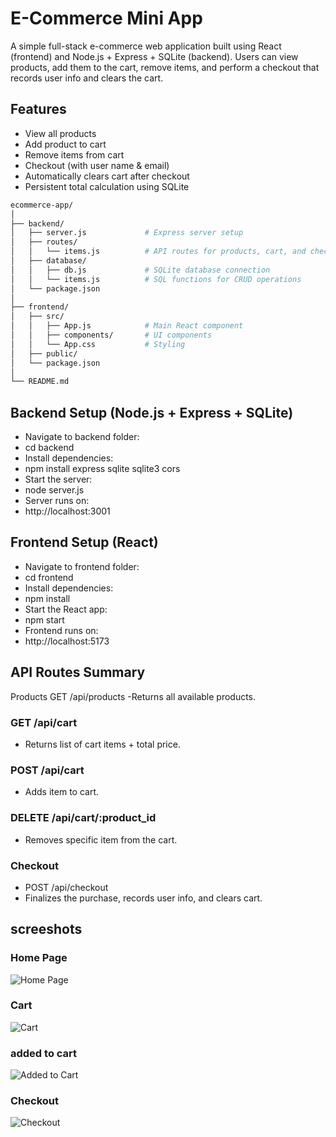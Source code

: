 # E-Commerce Mini App
A simple full-stack e-commerce web application built using React (frontend) and Node.js + Express + SQLite (backend).
Users can view products, add them to the cart, remove items, and perform a checkout that records user info and clears the cart.

## Features

- View all products
- Add product to cart
- Remove items from cart
- Checkout (with user name & email)
- Automatically clears cart after checkout
- Persistent total calculation using SQLite

```bash
ecommerce-app/
│
├── backend/
│   ├── server.js             # Express server setup
│   ├── routes/
│   │   └── items.js          # API routes for products, cart, and checkout
│   ├── database/
│   │   ├── db.js             # SQLite database connection
│   │   └── items.js          # SQL functions for CRUD operations
│   └── package.json
│
├── frontend/
│   ├── src/
│   │   ├── App.js            # Main React component
│   │   ├── components/       # UI components
│   │   └── App.css           # Styling
│   ├── public/
│   └── package.json
│
└── README.md
```

## Backend Setup (Node.js + Express + SQLite)
- Navigate to backend folder:
- cd backend
- Install dependencies:
- npm install express sqlite sqlite3 cors
- Start the server:
- node server.js
- Server runs on:
- http://localhost:3001

## Frontend Setup (React)
- Navigate to frontend folder:
- cd frontend
- Install dependencies:
- npm install
- Start the React app:
- npm start
- Frontend runs on:
- http://localhost:5173

## API Routes Summary
Products
GET /api/products
-Returns all available products.

### GET /api/cart
- Returns list of cart items + total price.

### POST /api/cart
- Adds item to cart.

### DELETE /api/cart/:product_id
- Removes specific item from the cart.

### Checkout
- POST /api/checkout
- Finalizes the purchase, records user info, and clears cart.

## screeshots

### Home Page
![Home Page](src/assets/images/home.png)

### Cart
![Cart](src/assets/images/cart.png)

### added to cart
![Added to Cart](src/assets/images/addcart.png)

### Checkout
![Checkout](src/assets/images/checkout.png)